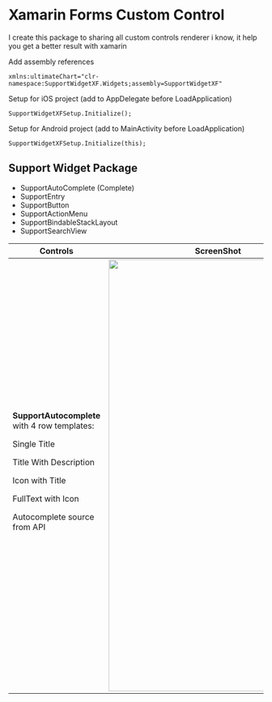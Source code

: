 # Xamarin Forms Custom Control
I create this package to sharing all custom controls renderer i know, it help you get a better result with xamarin

Add assembly references

    xmlns:ultimateChart="clr-namespace:SupportWidgetXF.Widgets;assembly=SupportWidgetXF"

Setup for iOS project (add to AppDelegate before LoadApplication)

    SupportWidgetXFSetup.Initialize();

Setup for Android project (add to MainActivity before LoadApplication)

    SupportWidgetXFSetup.Initialize(this);
## Support Widget Package

 - SupportAutoComplete (Complete)
 - SupportEntry
 - SupportButton
 - SupportActionMenu
 - SupportBindableStackLayout
 - SupportSearchView

| Controls |ScreenShot  | 
|--|--|
| <b>SupportAutocomplete</b> with 4 row templates: <p>Single Title<p>Title With Description<p>Icon with Title<p>FullText with Icon<p>Autocomplete source from API | <img src="https://github.com/bulubuloa/SupportWidgetXF/blob/master/ScreenShots/demo_autocomplete.gif" width="433" height="852" /> |

